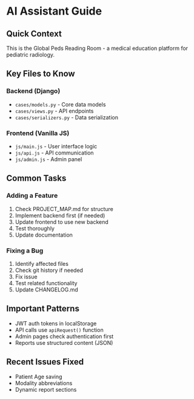 # AI Assistant Guide

## Quick Context

This is the Global Peds Reading Room - a medical education platform for pediatric radiology.

## Key Files to Know

### Backend (Django)
- `cases/models.py` - Core data models
- `cases/views.py` - API endpoints
- `cases/serializers.py` - Data serialization

### Frontend (Vanilla JS)
- `js/main.js` - User interface logic
- `js/api.js` - API communication
- `js/admin.js` - Admin panel

## Common Tasks

### Adding a Feature
1. Check PROJECT_MAP.md for structure
2. Implement backend first (if needed)
3. Update frontend to use new backend
4. Test thoroughly
5. Update documentation

### Fixing a Bug
1. Identify affected files
2. Check git history if needed
3. Fix issue
4. Test related functionality
5. Update CHANGELOG.md

## Important Patterns

- JWT auth tokens in localStorage
- API calls use `apiRequest()` function
- Admin pages check authentication first
- Reports use structured content (JSON)

## Recent Issues Fixed
- Patient Age saving
- Modality abbreviations
- Dynamic report sections
